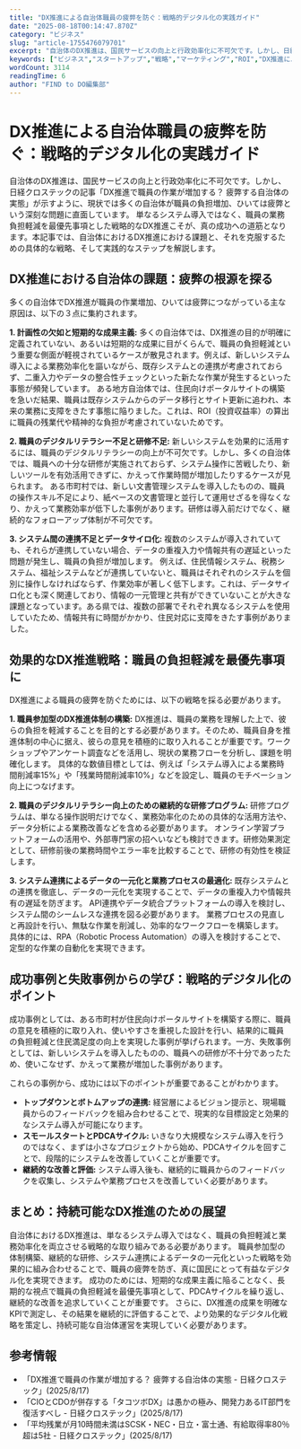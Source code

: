 ```yaml
---
title: "DX推進による自治体職員の疲弊を防ぐ：戦略的デジタル化の実践ガイド"
date: "2025-08-18T00:14:47.870Z"
category: "ビジネス"
slug: "article-1755476079701"
excerpt: "自治体のDX推進は、国民サービスの向上と行政効率化に不可欠です。しかし、日経クロステックの記事「DX推進で職員の作業が増加する？ 疲弊する自治体の実態」が示すように、現状では多くの自治体が職員の負担増加、ひいては疲弊という深刻な問題に直面しています。  単なるシステム導入ではなく、職員の業務負担軽減..."
keywords: ["ビジネス","スタートアップ","戦略","マーケティング","ROI","DX推進による自治体職員の疲弊を防ぐ：戦略的デジタル化の実践ガイド"]
wordCount: 3114
readingTime: 6
author: "FIND to DO編集部"
---
```


# DX推進による自治体職員の疲弊を防ぐ：戦略的デジタル化の実践ガイド

自治体のDX推進は、国民サービスの向上と行政効率化に不可欠です。しかし、日経クロステックの記事「DX推進で職員の作業が増加する？ 疲弊する自治体の実態」が示すように、現状では多くの自治体が職員の負担増加、ひいては疲弊という深刻な問題に直面しています。  単なるシステム導入ではなく、職員の業務負担軽減を最優先事項とした戦略的なDX推進こそが、真の成功への道筋となります。本記事では、自治体におけるDX推進における課題と、それを克服するための具体的な戦略、そして実践的なステップを解説します。


## DX推進における自治体の課題：疲弊の根源を探る

多くの自治体でDX推進が職員の作業増加、ひいては疲弊につながっている主な原因は、以下の３点に集約されます。

**1. 計画性の欠如と短期的な成果主義:**  多くの自治体では、DX推進の目的が明確に定義されていない、あるいは短期的な成果に目がくらんで、職員の負担軽減という重要な側面が軽視されているケースが散見されます。例えば、新しいシステム導入による業務効率化を謳いながら、既存システムとの連携が考慮されておらず、二重入力やデータの整合性チェックといった新たな作業が発生するといった事態が頻発しています。  ある地方自治体では、住民向けポータルサイトの構築を急いだ結果、職員は既存システムからのデータ移行とサイト更新に追われ、本来の業務に支障をきたす事態に陥りました。これは、ROI（投資収益率）の算出に職員の残業代や精神的な負担が考慮されていないためです。

**2. 職員のデジタルリテラシー不足と研修不足:** 新しいシステムを効果的に活用するには、職員のデジタルリテラシーの向上が不可欠です。しかし、多くの自治体では、職員への十分な研修が実施されておらず、システム操作に苦戦したり、新しいツールを有効活用できずに、かえって作業時間が増加したりするケースが見られます。  ある市町村では、新しい文書管理システムを導入したものの、職員の操作スキル不足により、紙ベースの文書管理と並行して運用せざるを得なくなり、かえって業務効率が低下した事例があります。研修は導入前だけでなく、継続的なフォローアップ体制が不可欠です。

**3. システム間の連携不足とデータサイロ化:**  複数のシステムが導入されていても、それらが連携していない場合、データの重複入力や情報共有の遅延といった問題が発生し、職員の負担が増加します。  例えば、住民情報システム、税務システム、福祉システムなどが連携していないと、職員はそれぞれのシステムを個別に操作しなければならず、作業効率が著しく低下します。これは、データサイロ化とも深く関連しており、情報の一元管理と共有ができていないことが大きな課題となっています。ある県では、複数の部署でそれぞれ異なるシステムを使用していたため、情報共有に時間がかかり、住民対応に支障をきたす事例がありました。


## 効果的なDX推進戦略：職員の負担軽減を最優先事項に

DX推進による職員の疲弊を防ぐためには、以下の戦略を採る必要があります。

**1. 職員参加型のDX推進体制の構築:** DX推進は、職員の業務を理解した上で、彼らの負担を軽減することを目的とする必要があります。そのため、職員自身を推進体制の中心に据え、彼らの意見を積極的に取り入れることが重要です。ワークショップやアンケート調査などを活用し、現状の業務フローを分析し、課題を明確化します。  具体的な数値目標としては、例えば「システム導入による業務時間削減率15%」や「残業時間削減率10%」などを設定し、職員のモチベーション向上につなげます。

**2. 職員のデジタルリテラシー向上のための継続的な研修プログラム:**  研修プログラムは、単なる操作説明だけでなく、業務効率化のための具体的な活用方法や、データ分析による業務改善などを含める必要があります。  オンライン学習プラットフォームの活用や、外部専門家の招へいなども検討できます。研修効果測定として、研修前後の業務時間やエラー率を比較することで、研修の有効性を検証します。

**3. システム連携によるデータの一元化と業務プロセスの最適化:**  既存システムとの連携を徹底し、データの一元化を実現することで、データの重複入力や情報共有の遅延を防ぎます。  API連携やデータ統合プラットフォームの導入を検討し、システム間のシームレスな連携を図る必要があります。  業務プロセスの見直しと再設計を行い、無駄な作業を削減し、効率的なワークフローを構築します。  具体的には、RPA（Robotic Process Automation）の導入を検討することで、定型的な作業の自動化を実現できます。


##  成功事例と失敗事例からの学び：戦略的デジタル化のポイント

成功事例としては、ある市町村が住民向けポータルサイトを構築する際に、職員の意見を積極的に取り入れ、使いやすさを重視した設計を行い、結果的に職員の負担軽減と住民満足度の向上を実現した事例が挙げられます。一方、失敗事例としては、新しいシステムを導入したものの、職員への研修が不十分であったため、使いこなせず、かえって業務が増加した事例があります。

これらの事例から、成功には以下のポイントが重要であることがわかります。

* **トップダウンとボトムアップの連携:**  経営層によるビジョン提示と、現場職員からのフィードバックを組み合わせることで、現実的な目標設定と効果的なシステム導入が可能になります。
* **スモールスタートとPDCAサイクル:**  いきなり大規模なシステム導入を行うのではなく、まずは小さなプロジェクトから始め、PDCAサイクルを回すことで、段階的にシステムを改善していくことが重要です。
* **継続的な改善と評価:**  システム導入後も、継続的に職員からのフィードバックを収集し、システムや業務プロセスを改善していく必要があります。


## まとめ：持続可能なDX推進のための展望

自治体におけるDX推進は、単なるシステム導入ではなく、職員の負担軽減と業務効率化を両立させる戦略的な取り組みである必要があります。  職員参加型の体制構築、継続的な研修、システム連携によるデータの一元化といった戦略を効果的に組み合わせることで、職員の疲弊を防ぎ、真に国民にとって有益なデジタル化を実現できます。  成功のためには、短期的な成果主義に陥ることなく、長期的な視点で職員の負担軽減を最優先事項として、PDCAサイクルを繰り返し、継続的な改善を追求していくことが重要です。  さらに、DX推進の成果を明確なKPIで測定し、その結果を継続的に評価することで、より効果的なデジタル化戦略を策定し、持続可能な自治体運営を実現していく必要があります。


## 参考情報
- 「DX推進で職員の作業が増加する？ 疲弊する自治体の実態 - 日経クロステック」(2025/8/17)
- 「CIOとCDOが併存する「タコツボDX」は愚かの極み、開発力あるIT部門を復活すべし - 日経クロステック」(2025/8/17)
- 「平均残業が月10時間未満はSCSK・NEC・日立・富士通、有給取得率80％超は5社 - 日経クロステック」(2025/8/17)

